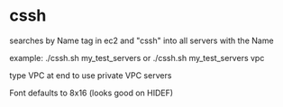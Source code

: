 # cssh
searches by Name tag in ec2 and "cssh" into all servers with the Name

example: 
./cssh.sh my_test_servers
or
./cssh.sh my_test_servers vpc


type VPC at end to use private VPC servers

Font defaults to 8x16 (looks good on HIDEF)

